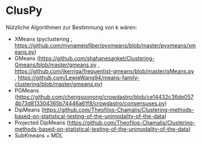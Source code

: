 # ClusPy

Nützliche Algorithmen zur Bestimmung von k wären:

- XMeans (pyclustering , https://github.com/mynameisfiber/pyxmeans/blob/master/pyxmeans/xmeans.py)
- GMeans (https://github.com/shahanesanket/Clustering-Gmeans/blob/master/gmeans.py , https://github.com/jkerriga/frequentist-gmeans/blob/master/gMeans.py , https://github.com/LewieWang94/means-family-clustering/blob/master/gmeans.py)
- PGMeans (https://github.com/chengsoonong/crowdastro/blob/ce14432c36de0574b73d813304365b74446a61f8/crowdastro/consensuses.py)
- DipMeans (https://github.com/Theofilos-Chamalis/Clustering-methods-based-on-statistical-testing-of-the-unimodality-of-the-data)
- Projected DipMeans (https://github.com/Theofilos-Chamalis/Clustering-methods-based-on-statistical-testing-of-the-unimodality-of-the-data)
- SubKmeans + MDL